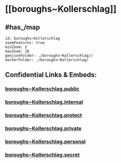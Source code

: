 # [[boroughs~Kollerschlag]] 


## #has_/map  



```leaflet
id: boroughs~Kollerschlag
zoomFeatures: true 
minZoom: 2 
maxZoom: 18
geojsonFolder: ./boroughs~Kollerschlag//
markerFolder: ./boroughs~Kollerschlag/
```




## Confidential Links & Embeds: 

### [boroughs~Kollerschlag.public](/_public/\Earth\Continent\Europe\Europe~Central\Austria\Austrias_States\Oberösterreich\counties~OÖ\Rohrbach\cities~Rohrbach\Kollerschlagboroughs~Kollerschlag.public.md) 

### [boroughs~Kollerschlag.internal](/_internal/\Earth\Continent\Europe\Europe~Central\Austria\Austrias_States\Oberösterreich\counties~OÖ\Rohrbach\cities~Rohrbach\Kollerschlagboroughs~Kollerschlag.internal.md) 

### [boroughs~Kollerschlag.protect](/_protect/\Earth\Continent\Europe\Europe~Central\Austria\Austrias_States\Oberösterreich\counties~OÖ\Rohrbach\cities~Rohrbach\Kollerschlagboroughs~Kollerschlag.protect.md) 

### [boroughs~Kollerschlag.private](/_private/\Earth\Continent\Europe\Europe~Central\Austria\Austrias_States\Oberösterreich\counties~OÖ\Rohrbach\cities~Rohrbach\Kollerschlagboroughs~Kollerschlag.private.md) 

### [boroughs~Kollerschlag.personal](/_personal/\Earth\Continent\Europe\Europe~Central\Austria\Austrias_States\Oberösterreich\counties~OÖ\Rohrbach\cities~Rohrbach\Kollerschlagboroughs~Kollerschlag.personal.md) 

### [boroughs~Kollerschlag.secret](/_secret/\Earth\Continent\Europe\Europe~Central\Austria\Austrias_States\Oberösterreich\counties~OÖ\Rohrbach\cities~Rohrbach\Kollerschlagboroughs~Kollerschlag.secret.md)

